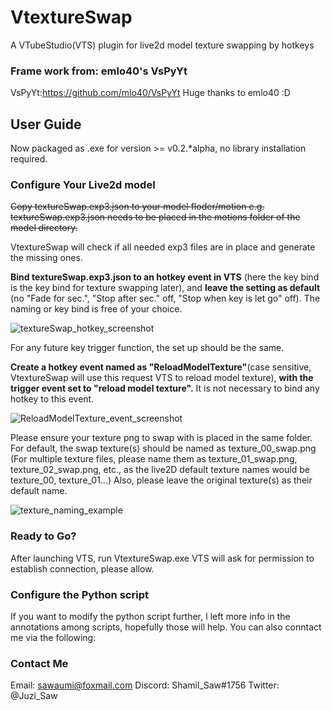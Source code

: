 # VtextureSwap

A VTubeStudio(VTS) plugin for live2d model texture swapping by hotkeys


### Frame work from: emlo40's VsPyYt
VsPyYt:https://github.com/mlo40/VsPyYt
Huge thanks to emlo40 :D

## User Guide

Now packaged as .exe for version >= v0.2.*alpha, no library installation required.

### Configure Your Live2d model<br/>
~~Copy textureSwap.exp3.json to your model floder/motion e.g.
textureSwap.exp3.json needs to be placed in the motions folder of the model directory.~~

VtextureSwap will check if all needed exp3 files are in place and generate the missing ones.

**Bind textureSwap.exp3.json to an hotkey event in VTS** (here the key bind is the key bind for texture swapping later),
and **leave the setting as default** 
(no "Fade for sec.", "Stop after sec." off, "Stop when key is let go" off).
The naming or key bind is free of your choice.

![textureSwap_hotkey_screenshot](https://user-images.githubusercontent.com/72533095/159108150-6822ace5-06c1-4cf7-8088-d39436edff9f.png)

For any future key trigger function, the set up should be the same.

**Create a hotkey event named as "ReloadModelTexture"**(case sensitive, VtextureSwap will use this request VTS to reload model texture),
**with the trigger event set to "reload model texture".**
It is not necessary to bind any hotkey to this event.

![ReloadModelTexture_event_screenshot](https://user-images.githubusercontent.com/72533095/159108305-6eebd18b-7b7d-48eb-be16-d6f3e370633f.png)

Please ensure your texture png to swap with is placed in the same folder.
For default, the swap texture(s) should be named as texture_00_swap.png (For multiple texture files, please name them as texture_01_swap.png, texture_02_swap.png, etc., as the live2D default texture names would be texture_00, texture_01...)
Also, please leave the original texture(s) as their default name.

![texture_naming_example](https://user-images.githubusercontent.com/72533095/159108509-e32c8934-166b-4775-91b1-4692d08acd37.png)

### Ready to Go?<br/>
After launching VTS, run VtextureSwap.exe
VTS will ask for permission to establish connection, please allow.


### Configure the Python script<br/>
If you want to modify the python script further, I left more info in the annotations among scripts, hopefully those will help. You can also conntact me via the following:

### Contact Me
Email: sawaumi@foxmail.com 
Discord: Shamil_Saw#1756
Twitter: @Juzi_Saw
